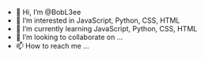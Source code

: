- 👋 Hi, I’m @BobL3ee
- 👀 I’m interested in JavaScript, Python, CSS, HTML
- 🌱 I’m currently learning JavaScript, Python, CSS, HTML
- 💞️ I’m looking to collaborate on ...
- 📫 How to reach me ...

<!---
BobL3ee/BobL3ee is a ✨ special ✨ repository because its `README.md` (this file) appears on your GitHub profile.
You can click the Preview link to take a look at your changes.
--->
